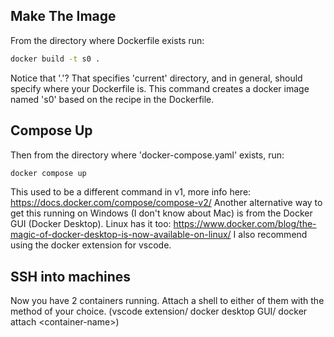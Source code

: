 ## Make The Image
From the directory where Dockerfile exists run:
```bash
docker build -t s0 . 
```
Notice that '.'? That specifies 'current' directory, and in general, should specify where your Dockerfile is. This command creates a docker image named 's0' based on the recipe in the Dockerfile.

## Compose Up
Then from the directory where 'docker-compose.yaml' exists, run:
```bash
docker compose up
```
This used to be a different command in v1, more info here: https://docs.docker.com/compose/compose-v2/
Another alternative way to get this running on Windows (I don't know about Mac) is from the Docker GUI (Docker Desktop). Linux has it too: https://www.docker.com/blog/the-magic-of-docker-desktop-is-now-available-on-linux/ I also recommend using the docker extension for vscode. 

## SSH into machines
Now you have 2 containers running. Attach a shell to either of them with the method of your choice. (vscode extension/ docker desktop GUI/ docker attach \<container-name\>)
